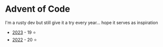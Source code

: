 # Advent of Code 

I'm a rusty dev but still give it a try every year... hope it serves as inspiration

- [2023](./2023) - 19 :star:
- [2022](./2022) - 20 :star:

